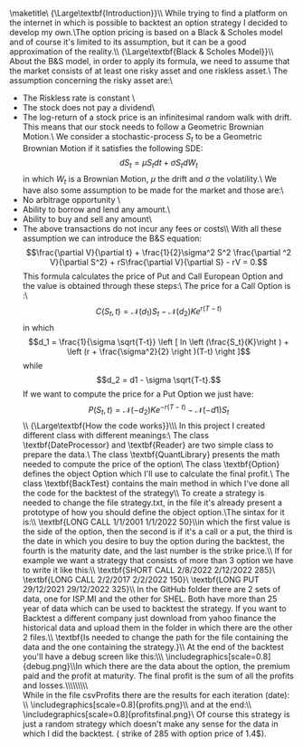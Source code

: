 \maketitle\\
{\Large\textbf{Introduction}}\\\\
While trying to find a platform on the internet in which is possible to backtest an option strategy I decided to develop my own.\\The option pricing is based on a Black & Scholes model and of course it's limited to its assumption, but it can be a good approximation of the reality.\\\\
{\Large\textbf{Black \& Scholes Model}}\\\\
About the B&S model, in order to apply its formula, we need to assume that the market consists of at least one risky asset and one riskless asset.\\
The assumption concerning the risky asset are:\\
- The Riskless rate is constant \\
- The stock does not pay a dividend\\ 
- The log-return of a stock price is an infinitesimal random walk with drift. This means that our stock needs to follow a Geometric Brownian Motion.\\
We consider a stochastic-process $S_t$ to be a Geometric Brownian Motion if it satisfies the following SDE: $$dS_t = \mu S_tdt + \sigma S_tdW_t$$ in which $W_t$ is a Brownian Motion, $\mu$ the drift and $\sigma$ the volatility.\\
We have also some assumption to be made for the market and those are:\\
- No arbitrage opportunity \\
- Ability to borrow and lend any amount.\\
- Ability to buy and sell any amount\\
- The above transactions do not incur any fees or costs\\\\
With all these assumption we can introduce the B&S equation:
$$\frac{\partial V}{\partial t} + \frac{1}{2}\sigma^2 S^2 \frac{\partial ^2 V}{\partial S^2} + rS\frac{\partial V}{\partial S} - rV = 0.$$
This formula calculates the price of Put and Call European Option and the value is obtained through these steps:\\
The price for a Call Option is :\\
$$C(S_t,t) = \mathcal{N}(d_1)S_t - \mathcal{N}(d_2)Ke^{r(T-t)}$$ in which $$d_1 = \frac{1}{\sigma \sqrt{T-t}} \left [ ln \left (\frac{S_t}{K}\right ) + \left (r + \frac{\sigma^2}{2} \right )(T-t) \right ]$$ while $$d_2 = d1 - \sigma \sqrt{T-t}.$$
If we want to compute the price for a Put Option we just have:$$P(S_t,t) = \mathcal{N}(-d_2)Ke^{-r(T-t)} - \mathcal{N}(-d1)S_t$$\\\\
 {\Large\textbf{How the code works}}\\\\\\
 In this project I created different class with different meanings:\\
 The class \textbf{DateProcessor} and \textbf{Reader} are two simple class to prepare the data.\\
 The class \textbf{QuantLibrary} presents the math needed to compute the price of the option\\
 The class \textbf{Option} defines the object Option which I'll use to calculate the final profit.\\
 The class \textbf{BackTest} contains the main method in which I've done all the code for the backtest of the strategy\\\\
 To create a strategy is needed to change the file strategy.txt, in the file it's already present a prototype of how you should define the object option.\\The sintax for it is:\\\\
 \textbf{LONG CALL 1/1/2001 1/1/2022 50}\\\\in which the first value is the side of the option, then the second is if it's a call or a put, the third is the date in which you desire to buy the option during the backtest, the fourth is the maturity date, and the last number is the strike price.\\\\ If for example we want a strategy that consists of more than 3 option we have to write it like this:\\\\
\textbf{SHORT CALL 2/8/2022 2/12/2022 285}\\
\textbf{LONG CALL 2/2/2017 2/2/2022 150}\\
\textbf{LONG PUT 29/12/2021 29/12/2022 325}\\\\
In the GitHub folder there are 2 sets of data, one for ISP.MI and the other for SHEL. Both have more than 25 year of data which can be used to backtest the strategy. If you want to Backtest a different company just download from yahoo finance the historical data and upload them in the folder in which there are the other 2 files.\\\\
\textbf{Is needed to change the path for the file containing the data and the one containing the strategy.}\\\\
At the end of the backtest you'll have a debug screen like this:\\\\\\
\includegraphics[scale=0.8]{debug.png}\\\\In which there are the data about the option, the premium paid and the profit at maturity. The final profit is the sum of all the profits and losses.\\\\\\\\\\\\\\\\\\\
While in the file csvProfits there are the results for each iteration (date): \\\\
\includegraphics[scale=0.8]{profits.png}\\\\ and at the end:\\\\
\includegraphics[scale=0.8]{profitsfinal.png}\\
Of course this strategy is just a random strategy which doesn't make any sense for the data in which I did the backtest. ( strike of 285 with option price of 1.4\$). 
